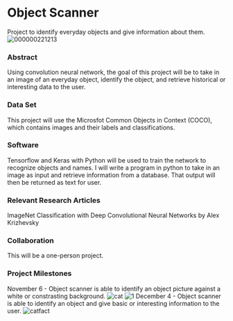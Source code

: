 # Object Scanner
Project to identify everyday objects and give information about them.  
![000000221213](https://user-images.githubusercontent.com/43867207/46512038-8d95ae00-c817-11e8-951e-70ef09b77d70.jpg)
### Abstract
Using convolution neural network, the goal of this project will be to take in an image of an everyday object, identify  the object, and retrieve historical or interesting data to the user. 
### Data Set
This project will use the Microsfot Common Objects in Context (COCO), which contains images and their labels and classifications. 
### Software
Tensorflow and Keras with Python will be used to train the network to recognize objects and names. I will write a program in python to take in an image as input and retrieve information from a database. That output will then be returned as text for user.  
### Relevant Research Articles
ImageNet Classification with Deep Convolutional Neural Networks by Alex Krizhevsky
### Collaboration
This will be a one-person project. 
### Project Milestones
November 6 - Object scanner is able to identify an object picture against a white or constrasting background. 
![cat](https://user-images.githubusercontent.com/43867207/46512182-2cbaa580-c818-11e8-914e-72db95a77e75.png)
![1](https://user-images.githubusercontent.com/43867207/46512292-b23e5580-c818-11e8-926f-c8a7660f4f84.jpg)
December 4 - Object scanner is able to identify an object and give basic or interesting information to the user. 
![catfact](https://user-images.githubusercontent.com/43867207/46512185-2debd280-c818-11e8-8d4d-947bf4570168.png)
